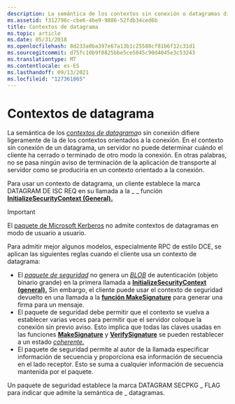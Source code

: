 ```yaml
---
description: La semántica de los contextos sin conexión o datagramas difiere ligeramente de los contextos orientados a conexiones.
ms.assetid: f312796c-cbe6-4be9-9886-52fdb34ced6b
title: Contextos de datagrama
ms.topic: article
ms.date: 05/31/2018
ms.openlocfilehash: 8d233a0ba397e67a13b1c25588cf81b6f12c31d1
ms.sourcegitcommit: d75fc10b9f0825bbe5ce5045c90d4045e3c53243
ms.translationtype: MT
ms.contentlocale: es-ES
ms.lasthandoff: 09/13/2021
ms.locfileid: "127361865"
---
```

# <a name="datagram-contexts"></a>Contextos de datagrama

La semántica de los [*contextos de datagrama*](/windows/desktop/SecGloss/d-gly)o sin conexión difiere ligeramente de la de los contextos orientados a la conexión. En el contexto sin [](/windows/desktop/SecGloss/c-gly)conexión de un datagrama, un servidor no puede determinar cuándo el cliente ha cerrado o terminado de otro modo la conexión. En otras palabras, no se pasa ningún aviso de terminación de la aplicación de transporte al servidor como se produciría en un contexto orientado a la conexión.

Para usar un contexto de datagrama, un cliente establece la marca DATAGRAM DE ISC REQ en su llamada a la \_ \_ función [**InitializeSecurityContext (General).**](/windows/win32/api/sspi/nf-sspi-initializesecuritycontexta)

> [!IMPORTANT]
> El [paquete de Microsoft Kerberos](microsoft-kerberos.md) no admite contextos de datagramas en modo de usuario a usuario.

 

Para admitir mejor algunos modelos, especialmente RPC de estilo DCE, se aplican las siguientes reglas cuando el cliente usa un contexto de datagrama:

-   El [*paquete de seguridad*](/windows/desktop/SecGloss/s-gly) no genera un [*BLOB*](/windows/desktop/SecGloss/b-gly) de autenticación (objeto binario grande) en la primera llamada a [**InitializeSecurityContext (general).**](/windows/win32/api/sspi/nf-sspi-initializesecuritycontexta) Sin embargo, el cliente puede usar el contexto de seguridad devuelto en una llamada a la [**función MakeSignature**](/windows/desktop/api/Sspi/nf-sspi-makesignature) para generar una firma para un mensaje.
-   El paquete de seguridad debe permitir que el contexto se vuelva a establecer varias veces para permitir que el servidor coloque la conexión sin previo aviso. Esto implica que todas las claves usadas en las funciones [**MakeSignature**](/windows/desktop/api/Sspi/nf-sspi-makesignature) y [**VerifySignature**](/windows/desktop/api/Sspi/nf-sspi-verifysignature) se pueden restablecer a un estado [*coherente.*](/windows/desktop/SecGloss/s-gly)
-   El paquete de seguridad permite al autor de la llamada especificar información de secuencia y proporciona esa información de secuencia en el lado receptor. Esto se suma a cualquier información de secuencia mantenida por el paquete.

Un paquete de seguridad establece la marca DATAGRAM SECPKG \_ FLAG para indicar que admite la semántica de \_ datagramas.

 

 
